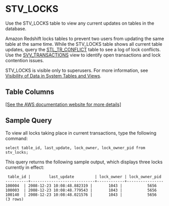 # STV\_LOCKS<a name="r_STV_LOCKS"></a>

Use the STV\_LOCKS table to view any current updates on tables in the database\.

Amazon Redshift locks tables to prevent two users from updating the same table at the same time\. While the STV\_LOCKS table shows all current table updates, query the [STL\_TR\_CONFLICT](r_STL_TR_CONFLICT.md) table to see a log of lock conflicts\. Use the [SVV\_TRANSACTIONS](r_SVV_TRANSACTIONS.md) view to identify open transactions and lock contention issues\.

STV\_LOCKS is visible only to superusers\. For more information, see [Visibility of Data in System Tables and Views](c_visibility-of-data.md)\.

## Table Columns<a name="r_STV_LOCKS-table-columns"></a>

[\[See the AWS documentation website for more details\]](http://docs.aws.amazon.com/redshift/latest/dg/r_STV_LOCKS.html)

## Sample Query<a name="r_STV_LOCKS-sample-query"></a>

To view all locks taking place in current transactions, type the following command: 

```
select table_id, last_update, lock_owner, lock_owner_pid from stv_locks;
```

This query returns the following sample output, which displays three locks currently in effect: 

```
 table_id |        last_update         | lock_owner | lock_owner_pid
----------+----------------------------+------------+----------------
100004  | 2008-12-23 10:08:48.882319 |       1043 |           5656
100003  | 2008-12-23 10:08:48.779543 |       1043 |           5656
100140  | 2008-12-23 10:08:48.021576 |       1043 |           5656
(3 rows)
```